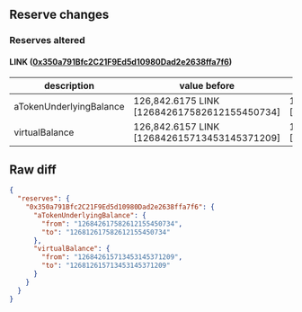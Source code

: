 ## Reserve changes

### Reserves altered

#### LINK ([0x350a791Bfc2C21F9Ed5d10980Dad2e2638ffa7f6](https://optimistic.etherscan.io/address/0x350a791Bfc2C21F9Ed5d10980Dad2e2638ffa7f6))

| description | value before | value after |
| --- | --- | --- |
| aTokenUnderlyingBalance | 126,842.6175 LINK [126842617582612155450734] | 126,812.6175 LINK [126812617582612155450734] |
| virtualBalance | 126,842.6157 LINK [126842615713453145371209] | 126,812.6157 LINK [126812615713453145371209] |


## Raw diff

```json
{
  "reserves": {
    "0x350a791Bfc2C21F9Ed5d10980Dad2e2638ffa7f6": {
      "aTokenUnderlyingBalance": {
        "from": "126842617582612155450734",
        "to": "126812617582612155450734"
      },
      "virtualBalance": {
        "from": "126842615713453145371209",
        "to": "126812615713453145371209"
      }
    }
  }
}
```